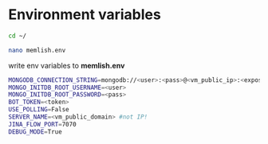 # Environment variables

```bash
cd ~/

nano memlish.env
```

write env variables to **memlish.env**
```bash
MONGODB_CONNECTION_STRING=mongodb://<user>:<pass>@<vm_public_ip>:<exposed_port>/admin
MONGO_INITDB_ROOT_USERNAME=<user>
MONGO_INITDB_ROOT_PASSWORD=<pass>
BOT_TOKEN=<token>
USE_POLLING=False
SERVER_NAME=<vm_public_domain> #not IP!
JINA_FLOW_PORT=7070
DEBUG_MODE=True
```
